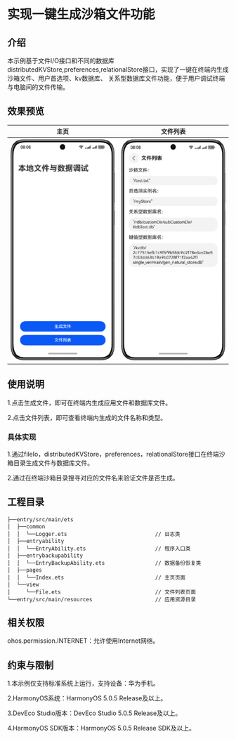 # 实现一键生成沙箱文件功能

## 介绍

本示例基于文件I/O接口和不同的数据库distributedKVStore,preferences,relationalStore接口，实现了一键在终端内生成沙箱文件、用户首选项、kv数据库、
关系型数据库文件功能，便于用户调试终端与电脑间的文件传输。


## 效果预览
| **主页**                                          | **文件列表**                                       |
|-------------------------------------------------|------------------------------------------------|
| <img src="screenshots/Main.png" width="240px"> | <img src="screenshots/File.png" width="240px"> |


## 使用说明

1.点击生成文件，即可在终端内生成应用文件和数据库文件。

2.点击文件列表，即可查看终端内生成的文件名称和类型。

### 具体实现

1.通过fileIo，distributedKVStore，preferences，relationalStore接口在终端沙箱目录生成文件与数据库文件。

2.通过在终端沙箱目录搜寻对应的文件名来验证文件是否生成。

## 工程目录
```
├──entry/src/main/ets
│  ├──common
│  │  └──Logger.ets                            // 日志类  
│  ├──entryability
│  │  └──EntryAbility.ets                      // 程序入口类 
│  ├──entrybackupability
│  │  └──EntryBackupAbility.ets                // 数据备份恢复类
│  ├──pages
│  │  └──Index.ets                             // 主页页面  
│  └──view
│     └──File.ets                              // 文件列表页面
└──entry/src/main/resources                    // 应用资源目录
```

## 相关权限

ohos.permission.INTERNET：允许使用Internet网络。

## 约束与限制

1.本示例仅支持标准系统上运行，支持设备：华为手机。

2.HarmonyOS系统：HarmonyOS 5.0.5 Release及以上。

3.DevEco Studio版本：DevEco Studio 5.0.5 Release及以上。

4.HarmonyOS SDK版本：HarmonyOS 5.0.5 Release SDK及以上。